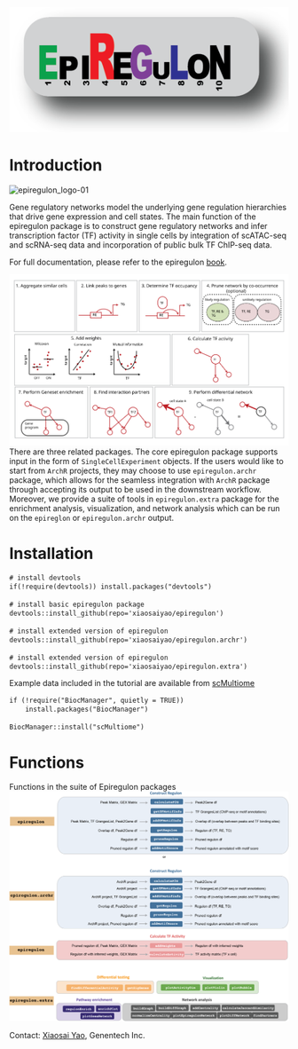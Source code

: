 ![plot](inst/epiregulon_logo.png)<br>

# Introduction

![epiregulon_logo-01](https://github.com/xiaosaiyao/epiregulon/assets/70164860/67b4ce37-0cf7-4832-8343-4dfd9c96892a)


Gene regulatory networks model the underlying gene regulation hierarchies that drive gene expression and cell states. The main function of the epiregulon package is to construct gene regulatory networks and infer transcription factor (TF) activity in single cells by integration of scATAC-seq and scRNA-seq data and incorporation of public bulk TF ChIP-seq data.

For full documentation, please refer to the epiregulon [book](https://xiaosaiyao.github.io/epiregulon.book/).

![plot](inst/epiregulon_schematics.svg)   
There are three related packages. The core epiregulon package supports input in the form of `SingleCellExperiment` objects. If the users would like to start from `ArchR` projects, they may choose to use `epiregulon.archr` package, which allows for the seamless integration with `ArchR` package through accepting its output to be used in the downstream workflow. Moreover, we provide a suite of tools in `epiregulon.extra` package for the enrichment analysis, visualization, and network analysis which can be run on the `epireglon` or `epiregulon.archr` output.

# Installation

```
# install devtools
if(!require(devtools)) install.packages("devtools")

# install basic epiregulon package
devtools::install_github(repo='xiaosaiyao/epiregulon')

# install extended version of epiregulon
devtools::install_github(repo='xiaosaiyao/epiregulon.archr')

# install extended version of epiregulon
devtools::install_github(repo='xiaosaiyao/epiregulon.extra')
```

Example data included in the tutorial are available from [scMultiome](https://bioconductor.org/packages/release/data/experiment/html/scMultiome.html) 

```
if (!require("BiocManager", quietly = TRUE))
    install.packages("BiocManager")

BiocManager::install("scMultiome")
```

# Functions
Functions in the suite of Epiregulon packages
![plot](inst/epiregulon_functions.png)


Contact: [Xiaosai Yao](mailto:yao.xiaosai@gene.com), Genentech Inc.



